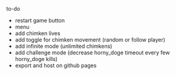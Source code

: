 to-do
- restart game button
- menu
- add chimken lives
- add toggle for chimken movement (random or follow player)
- add infinite mode (unlimited chimkens)
- add challenge mode (decrease horny_doge timeout every few horny_doge kills)
- export and host on github pages
  
